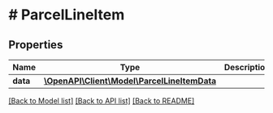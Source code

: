 # # ParcelLineItem

## Properties

Name | Type | Description | Notes
------------ | ------------- | ------------- | -------------
**data** | [**\OpenAPI\Client\Model\ParcelLineItemData**](ParcelLineItemData.md) |  |

[[Back to Model list]](../../README.md#models) [[Back to API list]](../../README.md#endpoints) [[Back to README]](../../README.md)
